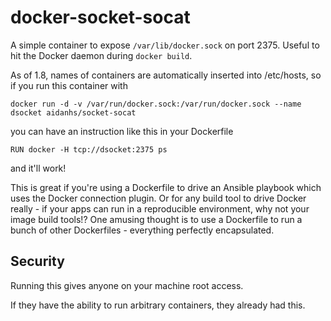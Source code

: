 docker-socket-socat
===================

A simple container to expose `/var/lib/docker.sock` on port 2375. Useful to hit
the Docker daemon during `docker build`.

As of 1.8, names of containers are automatically inserted into /etc/hosts, so
if you run this container with

```
docker run -d -v /var/run/docker.sock:/var/run/docker.sock --name dsocket aidanhs/socket-socat
```

you can have an instruction like this in your Dockerfile

```
RUN docker -H tcp://dsocket:2375 ps
```

and it'll work!

This is great if you're using a Dockerfile to drive an Ansible playbook which
uses the Docker connection plugin. Or for any build tool to drive Docker
really - if your apps can run in a reproducible environment, why not your image
build tools!? One amusing thought is to use a Dockerfile to run a bunch of other
Dockerfiles - everything perfectly encapsulated.

Security
--------

Running this gives anyone on your machine root access.

If they have the ability to run arbitrary containers, they already had this.
